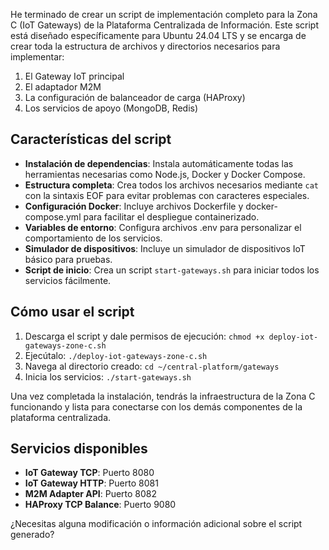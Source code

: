 He terminado de crear un script de implementación completo para la Zona C (IoT Gateways) de la Plataforma Centralizada de Información. Este script está diseñado específicamente para Ubuntu 24.04 LTS y se encarga de crear toda la estructura de archivos y directorios necesarios para implementar:

1. El Gateway IoT principal
2. El adaptador M2M
3. La configuración de balanceador de carga (HAProxy)
4. Los servicios de apoyo (MongoDB, Redis)

## Características del script

- **Instalación de dependencias**: Instala automáticamente todas las herramientas necesarias como Node.js, Docker y Docker Compose.
- **Estructura completa**: Crea todos los archivos necesarios mediante `cat` con la sintaxis EOF para evitar problemas con caracteres especiales.
- **Configuración Docker**: Incluye archivos Dockerfile y docker-compose.yml para facilitar el despliegue containerizado.
- **Variables de entorno**: Configura archivos .env para personalizar el comportamiento de los servicios.
- **Simulador de dispositivos**: Incluye un simulador de dispositivos IoT básico para pruebas.
- **Script de inicio**: Crea un script `start-gateways.sh` para iniciar todos los servicios fácilmente.

## Cómo usar el script

1. Descarga el script y dale permisos de ejecución: `chmod +x deploy-iot-gateways-zone-c.sh`
2. Ejecútalo: `./deploy-iot-gateways-zone-c.sh`
3. Navega al directorio creado: `cd ~/central-platform/gateways`
4. Inicia los servicios: `./start-gateways.sh`

Una vez completada la instalación, tendrás la infraestructura de la Zona C funcionando y lista para conectarse con los demás componentes de la plataforma centralizada.

## Servicios disponibles

- **IoT Gateway TCP**: Puerto 8080
- **IoT Gateway HTTP**: Puerto 8081
- **M2M Adapter API**: Puerto 8082
- **HAProxy TCP Balance**: Puerto 9080

¿Necesitas alguna modificación o información adicional sobre el script generado?

